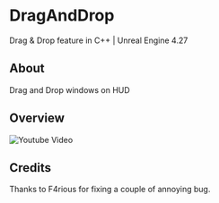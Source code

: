# DragAndDrop
Drag & Drop feature in C++ | Unreal Engine 4.27

## About
Drag and Drop windows on HUD

## Overview
![Youtube Video](https://youtu.be/uj-7h8agF1w)

## Credits
Thanks to F4rious for fixing a couple of annoying bug.

